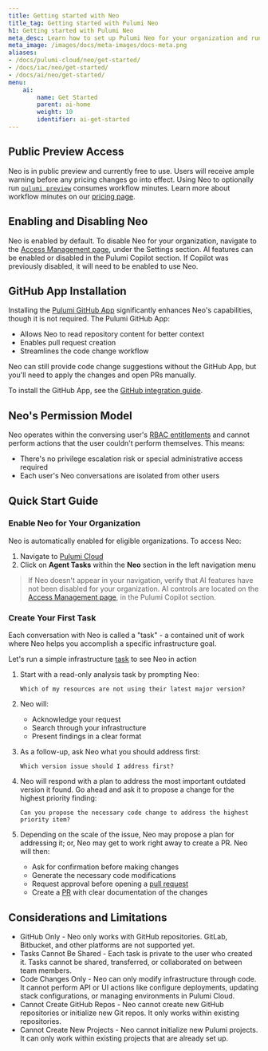 ```yaml
---
title: Getting started with Neo
title_tag: Getting started with Pulumi Neo
h1: Getting started with Pulumi Neo
meta_desc: Learn how to set up Pulumi Neo for your organization and run your first infrastructure task through conversational AI.
meta_image: /images/docs/meta-images/docs-meta.png
aliases:
- /docs/pulumi-cloud/neo/get-started/
- /docs/iac/neo/get-started/
- /docs/ai/neo/get-started/
menu:
    ai:
        name: Get Started
        parent: ai-home
        weight: 10
        identifier: ai-get-started
---
```


## Public Preview Access

Neo is in public preview and currently free to use. Users will receive ample warning before any pricing changes go into effect. Using Neo to optionally run [`pulumi preview`](/docs/iac/neo/running-previews/) consumes workflow minutes. Learn more about workflow minutes on our [pricing page](https://www.pulumi.com/pricing/#faq-pricing).

## Enabling and Disabling Neo

Neo is enabled by default. To disable Neo for your organization, navigate to the [Access Management page](/docs/pulumi-cloud/access-management/), under the Settings section. AI features can be enabled or disabled in the Pulumi Copilot section. If Copilot was previously disabled, it will need to be enabled to use Neo.

## GitHub App Installation

Installing the [Pulumi GitHub App](/docs/iac/using-pulumi/continuous-delivery/github-app/) significantly enhances Neo's capabilities, though it is not required. The Pulumi GitHub App:

- Allows Neo to read repository content for better context
- Enables pull request creation
- Streamlines the code change workflow

Neo can still provide code change suggestions without the GitHub App, but you'll need to apply the changes and open PRs manually.

To install the GitHub App, see the [GitHub integration guide](/docs/iac/using-pulumi/continuous-delivery/github-app/).

## Neo's Permission Model

Neo operates within the conversing user's [RBAC entitlements](/docs/pulumi-cloud/access-management/rbac/) and cannot perform actions that the user couldn't perform themselves. This means:

- There's no privilege escalation risk or special administrative access required
- Each user's Neo conversations are isolated from other users

## Quick Start Guide

### Enable Neo for Your Organization

Neo is automatically enabled for eligible organizations. To access Neo:

1. Navigate to [Pulumi Cloud](https://app.pulumi.com)
2. Click on **Agent Tasks** within the **Neo** section in the left navigation menu

> If Neo doesn't appear in your navigation, verify that AI features have not been disabled for your organization. AI controls are located on the [Access Management page](/docs/pulumi-cloud/access-management/), in the Pulumi Copilot section.

### Create Your First Task

Each conversation with Neo is called a "task" - a contained unit of work where Neo helps you accomplish a specific infrastructure goal.

Let's run a simple infrastructure [task](/docs/ai/tasks/) to see Neo in action

1. Start with a read-only analysis task by prompting Neo:

    `Which of my resources are not using their latest major version?`

2. Neo will:
   - Acknowledge your request
   - Search through your infrastructure
   - Present findings in a clear format

3. As a follow-up, ask Neo what you should address first:

    `Which version issue should I address first?`

4. Neo will respond with a plan to address the most important outdated version it found. Go ahead and ask it to propose a change for the highest priority finding:

    `Can you propose the necessary code change to address the highest priority item?`

5. Depending on the scale of the issue, Neo may propose a plan for addressing it; or, Neo may get to work right away to create a PR. Neo will then:

   - Ask for confirmation before making changes
   - Generate the necessary code modifications
   - Request approval before opening a [pull request](/docs/ai/pull-requests/)
   - Create a [PR](/docs/ai/pull-requests/) with clear documentation of the changes

## Considerations and Limitations

- GitHub Only - Neo only works with GitHub repositories. GitLab, Bitbucket, and other platforms are not supported yet.
- Tasks Cannot Be Shared - Each task is private to the user who created it. Tasks cannot be shared, transferred, or collaborated on between team members.
- Code Changes Only - Neo can only modify infrastructure through code. It cannot perform API or UI actions like configure deployments, updating stack configurations, or managing environments in Pulumi Cloud.
- Cannot Create GitHub Repos - Neo cannot create new GitHub repositories or initialize new Git repos. It only works within existing repositories.
- Cannot Create New Projects - Neo cannot initialize new Pulumi projects. It can only work within existing projects that are already set up.
